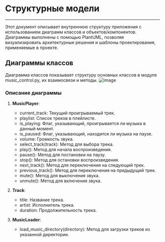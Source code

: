 # Структурные модели
----
Этот документ описывает внутреннюю структуру приложения с использованием диаграмм классов и объектов/компонентов. 
Диаграммы выполнены с помощью PlantUML, позволяя визуализировать архитектурные решения и шаблоны проектирования, применяемые в проекте.
## Диаграммы классов
Диаграмма классов показывает структуру основных классов в модуле music_control.py, их взаимосвязи и методы.
![image](https://github.com/drdSchwarzenMagie/igaveup/assets/159145295/dbb5157d-7e12-41ce-8981-501544149dbd)


### Описание диаграммы
1. **MusicPlayer**:
   - current_track: Текущий проигрываемый трек.
   - playlist: Список треков в плейлисте.
   - is_playing: Флаг, указывающий, проигрывается ли музыка в данный момент.
   - is_paused: Флаг, указывающий, находится ли музыка на паузе.
   - volume: Громкость звука.
   - select_track(track): Метод для выбора трека.
   - play(): Метод для начала воспроизведения.
   - pause(): Метод для постановки на паузу.
   - stop(): Метод для остановки воспроизведения.
   - next_track(): Метод для переключения на следующий трек.
   - previous_track(): Метод для переключения на предыдущий трек.
   - mute(): Метод для выключения звука.
   - unmute(): Метод для включения звука.

2. **Track**:
   - title: Название трека.
   - artist: Исполнитель трека.
   - duration: Продолжительность трека.
3. **MusicLoader**:
   - load_music_directory(directory): Метод для загрузки треков из указанной директории.
